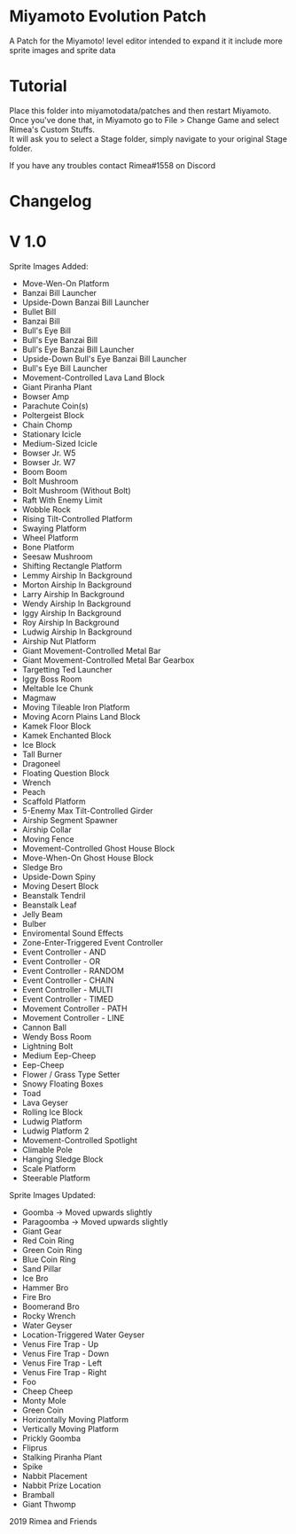 # Miyamoto Evolution Patch

A Patch for the Miyamoto! level editor intended to expand it it include more sprite images and sprite data

# Tutorial

Place this folder into miyamotodata/patches and then restart Miyamoto. <br>
Once you've done that, in Miyamoto go to File > Change Game and select Rimea's Custom Stuffs. <br>
It will ask you to select a Stage folder, simply navigate to your original Stage folder. <br>

If you have any troubles contact Rimea#1558 on Discord

# Changelog

# V 1.0

Sprite Images Added:
- Move-Wen-On Platform
- Banzai Bill Launcher
- Upside-Down Banzai Bill Launcher
- Bullet Bill
- Banzai Bill
- Bull's Eye Bill
- Bull's Eye Banzai Bill
- Bull's Eye Banzai Bill Launcher
- Upside-Down Bull's Eye Banzai Bill Launcher
- Bull's Eye Bill Launcher
- Movement-Controlled Lava Land Block
- Giant Piranha Plant
- Bowser Amp
- Parachute Coin(s)
- Poltergeist Block
- Chain Chomp
- Stationary Icicle
- Medium-Sized Icicle
- Bowser Jr. W5
- Bowser Jr. W7
- Boom Boom
- Bolt Mushroom
- Bolt Mushroom (Without Bolt)
- Raft With Enemy Limit
- Wobble Rock
- Rising Tilt-Controlled Platform
- Swaying Platform
- Wheel Platform
- Bone Platform
- Seesaw Mushroom
- Shifting Rectangle Platform
- Lemmy Airship In Background
- Morton Airship In Background
- Larry Airship In Background
- Wendy Airship In Background
- Iggy Airship In Background
- Roy Airship In Background
- Ludwig Airship In Background
- Airship Nut Platform
- Giant Movement-Controlled Metal Bar
- Giant Movement-Controlled Metal Bar Gearbox
- Targetting Ted Launcher
- Iggy Boss Room
- Meltable Ice Chunk
- Magmaw
- Moving Tileable Iron Platform
- Moving Acorn Plains Land Block
- Kamek Floor Block
- Kamek Enchanted Block
- Ice Block
- Tall Burner
- Dragoneel
- Floating Question Block
- Wrench
- Peach
- Scaffold Platform
- 5-Enemy Max Tilt-Controlled Girder
- Airship Segment Spawner
- Airship Collar
- Moving Fence
- Movement-Controlled Ghost House Block
- Move-When-On Ghost House Block
- Sledge Bro
- Upside-Down Spiny
- Moving Desert Block
- Beanstalk Tendril
- Beanstalk Leaf
- Jelly Beam
- Bulber
- Enviromental Sound Effects
- Zone-Enter-Triggered Event Controller
- Event Controller - AND
- Event Controller - OR
- Event Controller - RANDOM
- Event Controller - CHAIN
- Event Controller - MULTI
- Event Controller - TIMED
- Movement Controller - PATH
- Movement Controller - LINE
- Cannon Ball
- Wendy Boss Room
- Lightning Bolt
- Medium Eep-Cheep
- Eep-Cheep
- Flower / Grass Type Setter
- Snowy Floating Boxes
- Toad
- Lava Geyser
- Rolling Ice Block
- Ludwig Platform
- Ludwig Platform 2
- Movement-Controlled Spotlight
- Climable Pole
- Hanging Sledge Block
- Scale Platform
- Steerable Platform

Sprite Images Updated:
- Goomba -> Moved upwards slightly
- Paragoomba -> Moved upwards slightly
- Giant Gear
- Red Coin Ring
- Green Coin Ring
- Blue Coin Ring
- Sand Pillar
- Ice Bro
- Hammer Bro
- Fire Bro
- Boomerand Bro
- Rocky Wrench
- Water Geyser
- Location-Triggered Water Geyser
- Venus Fire Trap - Up
- Venus Fire Trap - Down
- Venus Fire Trap - Left
- Venus Fire Trap - Right
- Foo
- Cheep Cheep
- Monty Mole
- Green Coin
- Horizontally Moving Platform
- Vertically Moving Platform
- Prickly Goomba
- Fliprus
- Stalking Piranha Plant
- Spike
- Nabbit Placement
- Nabbit Prize Location
- Bramball
- Giant Thwomp


2019 Rimea and Friends
